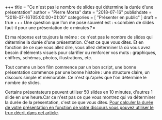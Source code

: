 +++
title      = "Ce n'est pas le nombre de slides qui détermine la durée d'une présentation"
author     = "Pierre Morsa"
date        = "2018-07-16"
publishdate = "2018-07-16T05:00:00+01:00" 
categories = [ "Présenter en public" ]
draft      = true
+++
Une question que l'on me pose souvent est : « combien de slides faut-il pour une présentation de x minutes ? »

Et ma réponse est toujours la même : ce n'est pas le nombre de slides qui détermine la durée d'une présentation. C'est ce que vous dites. Et en fonction de ce que vous allez dire, vous allez  déterminer là où vous avez besoin d'éléments visuels pour clarifier ou renforcer vos mots : graphiques, chiffres, schémas, photos, illustrations, etc.

Tout comme un bon film commence par un bon script, une bonne présentation commence par une bonne histoire : une structure claire, un discours simple et mémorable. Ce n'est qu'après que l'on détermine le nombre de slides.

Certains présentateurs peuvent utiliser 50 slides en 10 minutes, d'autres 1 slide en une heure.Car ce n'est pas ce que vous montrez qui va déterminer la durée de la présentation, c'est ce que vous dites. [Pour calculer la durée de votre présentation en fonction de votre discours vous pouvez utiliser le truc décrit dans cet article](/post/2017-05-08-comment-determiner-duree-presentation/).